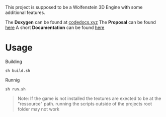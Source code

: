 This project is supposed to be a Wolfenstein 3D Engine with some additional features.

The **Doxygen** can be found at [codedocs.xyz](https://codedocs.xyz/0x7477/2.5D-Engine/annotated.html)
The **Proposal** can be found [here](documentation/proposal.md)
A short **Documentation** can be found [here](documentation/documentation.md)

# Usage

Building
``` 
sh build.sh
```
Runnig
``` 
sh run.sh
```

> Note: If the game is not installed the textures are exected to be at the "ressource" path.
> running the scripts outside of the projects root folder may not work